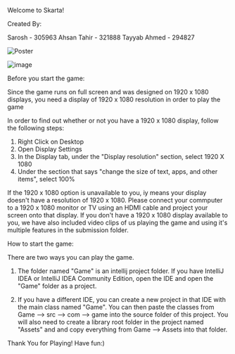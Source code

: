 Welcome to Skarta!

Created By:

Sarosh - 305963
Ahsan Tahir - 321888
Tayyab Ahmed - 294827

![Poster](https://user-images.githubusercontent.com/67947150/172057701-ca5c1539-1b30-48e5-89aa-682f2d4913be.png)

![image](https://user-images.githubusercontent.com/67947150/172057743-71da5b0a-089f-4f15-9879-8bcb9590e6e8.png)

Before you start the game:

Since the game runs on full screen and was designed on 1920 x 1080 displays, 
you need a display of 1920 x 1080 resolution in order to play the game

In order to find out whether or not you have a 1920 x 1080 display, follow the following steps:

1. Right Click on Desktop
2. Open Display Settings
3. In the Display tab, under the "Display resolution" section, select 1920 X 1080
4. Under the section that says "change the size of text, apps, and other items", select 100%

If the 1920 x 1080 option is unavailable to you, iy means your display doesn't have a resolution of 1920 x 1080.
Please connect your commputer to a 1920 x 1080 monitor or TV using an HDMI cable and project your screen onto that display.
If you don't have a 1920 x 1080 display available to you, we have also included video clips of us playing the game and using it's multiple features in the submission folder.


How to start the game:

There are two ways you can play the game.

1. The folder named "Game" is an intellij project folder.
   If you have IntelliJ IDEA or IntelliJ IDEA Community Edition, open the IDE and open the "Game" folder as a project.

2. If you have a different IDE, you can create a new project in that IDE with the main class named "Game".
   You can then paste the classes from Game --> src --> com --> game into the source folder of this project.
   You will also need to create a library root folder in the project named "Assets" and and copy everything from Game --> Assets into that folder.


Thank You for Playing!
Have fun:)
